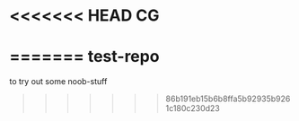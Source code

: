 <<<<<<< HEAD
CG
==
=======
test-repo
=========

to try out some noob-stuff
>>>>>>> 86b191eb15b6b8ffa5b92935b9261c180c230d23
